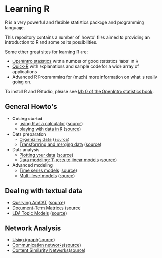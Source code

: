 Learning R
==========

R is a very powerful and flexible statistics package and programming language.

This repository contains a number of 'howto' files aimed to providing an introduction to R and some os its possibilities.

Some other great sites for learning R are:
- [OpenIntro statistics](http://openintro.org/stat/labs.php) with a number of good statistics 'labs' in R
- [Quick-R](http://www.statmethods.net) with explanations and sample code for a wide array of applications
- [Advanced R Programming](http://adv-r.had.co.nz/) for (much) more information on what is really going on.

To install R and RStudio, please see [lab 0 of the OpenIntro statistics book](http://openintro.org/download.php?file=os2_lab_00A&referrer=/stat/labs.php).

General Howto's
----

- Getting started
  - [using R as a calculator](https://rawgit.com/vanatteveldt/learningr/master/1_r_calculator.html) ([source](https://github.com/vanatteveldt/learningr/blob/master/1_r_calculator.Rmd))
  - [playing with data in R](https://rawgit.com/vanatteveldt/learningr/master/2_playing.html) ([source](https://github.com/vanatteveldt/learningr/blob/master/2_playing.Rmd))
- Data preparation
  - [Organizing data](https://rawgit.com/vanatteveldt/learningr/master/3_organizing.html) ([source](https://github.com/vanatteveldt/learningr/blob/master/3_organizing.Rmd))
  - [Transforming and merging data](https://rawgit.com/vanatteveldt/learningr/master/4_transforming.html) ([source](https://github.com/vanatteveldt/learningr/blob/master/4_transforming.Rmd))
- Data analysis
  - [Plotting your data](https://rawgit.com/vanatteveldt/learningr/master/6_visualization.html) ([source](https://github.com/vanatteveldt/learningr/blob/master/6_visualization.Rmd))
  - [Data modeling: T-tests to linear models](https://rawgit.com/vanatteveldt/learningr/master/5_modeling.html) ([source](https://github.com/vanatteveldt/learningr/blob/master/5_modeling.Rmd))
- Advanced modeling
  - [Time series models](https://rawgit.com/vanatteveldt/learningr/master/7_timeseries.html) ([source](https://github.com/vanatteveldt/learningr/blob/master/7_timeseries.Rmd))
  - [Multi-level models](https://rawgit.com/vanatteveldt/learningr/master/8_multilevel.html)
 ([source](https://github.com/vanatteveldt/learningr/blob/master/8_multilevel.Rmd))

Dealing with textual data
----

- [Querying AmCAT](https://rawgit.com/amcat/amcat-r/master/howto/howto_query.html) ([source](https://github.com/amcat/amcat-r/blob/master/howto/howto_query.Rmd))
- [Document-Term Matrices](https://github.com/kasperwelbers/corpus-tools/blob/master/howto/howto_create_dtm.md) ([source](https://github.com/kasperwelbers/corpus-tools/blob/master/howto/howto_create_dtm.Rmd))
- [LDA Topic Models](https://github.com/kasperwelbers/corpus-tools/blob/master/howto/howto_latent_dirichlet_allocation.md) ([source](https://github.com/kasperwelbers/corpus-tools/blob/master/howto/howto_latent_dirichlet_allocation.Rmd))

Network Analysis
----

- [Using igraph](https://github.com/kasperwelbers/network-tools/blob/master/howto/howto_using_igraph.md)([source](https://github.com/kasperwelbers/network-tools/blob/master/howto/howto_using_igraph.Rmd))
- [Communication networks](https://github.com/kasperwelbers/network-tools/blob/master/howto/howto_explicit_ties_in_communication_networks.md)([source](https://github.com/kasperwelbers/network-tools/blob/master/howto/howto_explicit_ties_in_communication_networks.Rmd))
- [Content Similarity Networks](https://github.com/kasperwelbers/network-tools/blob/master/howto/howto_content_similarity_network.md)([source](https://github.com/kasperwelbers/network-tools/blob/master/howto/howto_content_similarity_network.Rmd))
